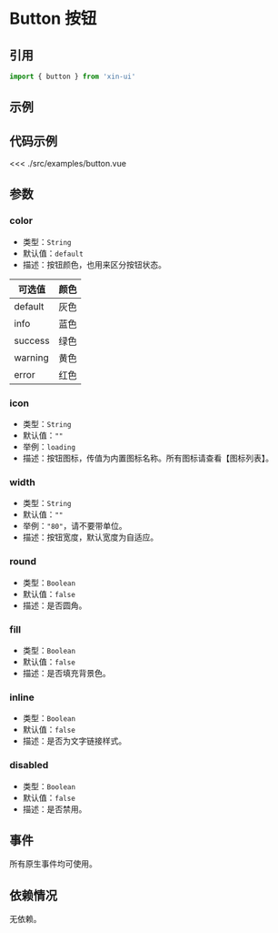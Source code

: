 # Button 按钮

## 引用
```js
import { button } from 'xin-ui'
```

## 示例
<example-button/>

## 代码示例
<<< ./src/examples/button.vue

## 参数

### color

* 类型：`String`
* 默认值：`default`
* 描述：按钮颜色，也用来区分按钮状态。

| 可选值 | 颜色 |
| - | - |
| default | 灰色 |
| info | 蓝色 |
| success | 绿色 |
| warning | 黄色 |
| error | 红色 |

### icon

* 类型：`String`
* 默认值：`""`
* 举例：`loading`
* 描述：按钮图标，传值为内置图标名称。所有图标请查看【图标列表】。

### width

* 类型：`String`
* 默认值：`""`
* 举例：`"80"`，请不要带单位。
* 描述：按钮宽度，默认宽度为自适应。

### round

* 类型：`Boolean`
* 默认值：`false`
* 描述：是否圆角。

### fill

* 类型：`Boolean`
* 默认值：`false`
* 描述：是否填充背景色。

### inline

* 类型：`Boolean`
* 默认值：`false`
* 描述：是否为文字链接样式。

### disabled

* 类型：`Boolean`
* 默认值：`false`
* 描述：是否禁用。

## 事件

所有原生事件均可使用。

## 依赖情况

无依赖。






